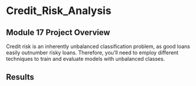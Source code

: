 # Credit_Risk_Analysis
Module 17
Project Overview 
-
Credit risk is an inherently unbalanced classification problem, as good loans easily outnumber risky loans. Therefore, you’ll need to employ different techniques to train and evaluate models with unbalanced classes.

Results 
-
